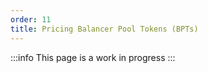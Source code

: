 ```yaml
---
order: 11
title: Pricing Balancer Pool Tokens (BPTs)
---
```

:::info
This page is a work in progress
:::